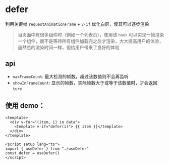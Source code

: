 # defer

利用关键帧 `requestAnimationFrame` + `v-if` 优化白屏，使其可以逐步渲染

> 当页面中有很多组件时（例如一个列表页），使用该 `hook` 可以实现一帧渲染一个组件，而不是等待所有组件加载完之后才渲染，大大提高用户的体验，虽然总的渲染时间一样，但给用户带来了良好的体验

## api

- `maxFrameCount`: 最大检测的帧数，超过该数值则不会再监听
- `showInFrameCount`: 显示的帧数，实际帧数大于或等于该数值时，才会返回 `ture`

## 使用 demo：

```vue
<template>
  <div v-for="(item, i) in data">
    <template v-if="defer(i)"> {{ item }}</template>
  </div>
</template>

<script setup lang="ts">
import { useDefer } from "./useDefer"
const defer = useDefer()
</script>
```
